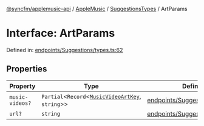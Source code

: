 [@syncfm/applemusic-api](../../../../../../globals.md) / [AppleMusic](../../../index.md) / [SuggestionsTypes](../index.md) / ArtParams

# Interface: ArtParams

Defined in: [endpoints/Suggestions/types.ts:62](https://github.com/sync-fm/applemusic-api/blob/a6a8471d4d51a41f6bd8af9d95c8abf0126e10f4/src/endpoints/Suggestions/types.ts#L62)

## Properties

| Property | Type | Defined in |
| ------ | ------ | ------ |
| <a id="music-videos"></a> `music-videos?` | `Partial`\<`Record`\<[`MusicVideoArtKey`](../enumerations/MusicVideoArtKey.md), `string`\>\> | [endpoints/Suggestions/types.ts:63](https://github.com/sync-fm/applemusic-api/blob/a6a8471d4d51a41f6bd8af9d95c8abf0126e10f4/src/endpoints/Suggestions/types.ts#L63) |
| <a id="url"></a> `url?` | `string` | [endpoints/Suggestions/types.ts:64](https://github.com/sync-fm/applemusic-api/blob/a6a8471d4d51a41f6bd8af9d95c8abf0126e10f4/src/endpoints/Suggestions/types.ts#L64) |
